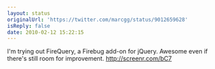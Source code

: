 ```yaml
---
layout: status
originalUrl: 'https://twitter.com/marcgg/status/9012659628'
isReply: false
date: 2010-02-12 15:22:15
---
```


I'm trying out FireQuery, a Firebug add-on for jQuery. Awesome even if there's still room for improvement. http://screenr.com/bC7
